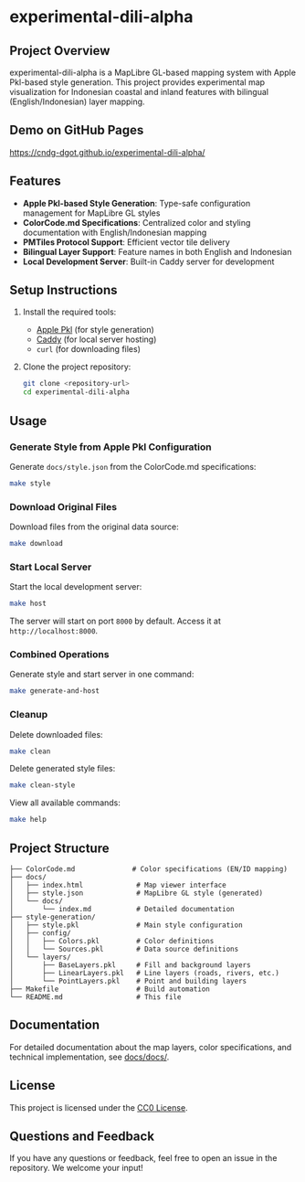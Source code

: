 # experimental-dili-alpha

## Project Overview
experimental-dili-alpha is a MapLibre GL-based mapping system with Apple Pkl-based style generation. This project provides experimental map visualization for Indonesian coastal and inland features with bilingual (English/Indonesian) layer mapping.

## Demo on GitHub Pages
https://cndg-dgot.github.io/experimental-dili-alpha/

## Features
- **Apple Pkl-based Style Generation**: Type-safe configuration management for MapLibre GL styles
- **ColorCode.md Specifications**: Centralized color and styling documentation with English/Indonesian mapping
- **PMTiles Protocol Support**: Efficient vector tile delivery
- **Bilingual Layer Support**: Feature names in both English and Indonesian
- **Local Development Server**: Built-in Caddy server for development

## Setup Instructions
1. Install the required tools:
   - [Apple Pkl](https://pkl-lang.org/) (for style generation)
   - [Caddy](https://caddyserver.com/) (for local server hosting)
   - `curl` (for downloading files)

2. Clone the project repository:
   ```bash
   git clone <repository-url>
   cd experimental-dili-alpha
   ```

## Usage

### Generate Style from Apple Pkl Configuration
Generate `docs/style.json` from the ColorCode.md specifications:
```bash
make style
```

### Download Original Files
Download files from the original data source:
```bash
make download
```

### Start Local Server
Start the local development server:
```bash
make host
```
The server will start on port `8000` by default. Access it at `http://localhost:8000`.

### Combined Operations
Generate style and start server in one command:
```bash
make generate-and-host
```

### Cleanup
Delete downloaded files:
```bash
make clean
```

Delete generated style files:
```bash
make clean-style
```

View all available commands:
```bash
make help
```

## Project Structure
```
├── ColorCode.md              # Color specifications (EN/ID mapping)
├── docs/
│   ├── index.html             # Map viewer interface
│   ├── style.json             # MapLibre GL style (generated)
│   └── docs/
│       └── index.md           # Detailed documentation
├── style-generation/
│   ├── style.pkl              # Main style configuration
│   ├── config/
│   │   ├── Colors.pkl         # Color definitions
│   │   └── Sources.pkl        # Data source definitions
│   └── layers/
│       ├── BaseLayers.pkl     # Fill and background layers
│       ├── LinearLayers.pkl   # Line layers (roads, rivers, etc.)
│       └── PointLayers.pkl    # Point and building layers
├── Makefile                   # Build automation
└── README.md                  # This file
```

## Documentation
For detailed documentation about the map layers, color specifications, and technical implementation, see [docs/docs/](docs/docs/).

## License
This project is licensed under the [CC0 License](LICENSE).

## Questions and Feedback
If you have any questions or feedback, feel free to open an issue in the repository. We welcome your input!